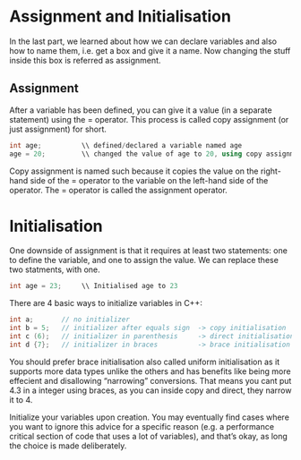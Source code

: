 # Assignment and Initialisation 

In the last part, we learned about how we can declare variables and also how to name them, i.e. get a box and give it a name. 
Now changing the stuff inside this box is referred as assignment.

## Assignment 

After a variable has been defined, you can give it a value (in a separate statement) using the = operator. 
This process is called copy assignment (or just assignment) for short.

```cpp
int age;          \\ defined/declared a variable named age
age = 20;         \\ changed the value of age to 20, using copy assignment
```

Copy assignment is named such because it copies the value on the right-hand side of the = operator to the variable on the 
left-hand side of the operator. The = operator is called the assignment operator.

# Initialisation 

One downside of assignment is that it requires at least two statements: one to define the variable, and one to assign the value.
We can replace these two statments, with one. 

```cpp
int age = 23;     \\ Initialised age to 23
```

There are 4 basic ways to initialize variables in C++:

```cpp
int a;       // no initializer
int b = 5;   // initializer after equals sign  -> copy initialisation
int c (6);   // initializer in parenthesis     -> direct initialisation 
int d {7};   // initializer in braces          -> brace initialisation
```

You should prefer brace initialisation also called uniform initialisation as it supports more data types unlike the others and
has benefits like being more effecient and disallowing “narrowing” conversions. That means you cant put 4.3 in a integer using braces, as you can inside
copy and direct, they narrow it to 4.

Initialize your variables upon creation. You may eventually find cases where you want to ignore this advice for a specific reason 
(e.g. a performance critical section of code that uses a lot of variables), and that’s okay, as long the choice is made deliberately.

